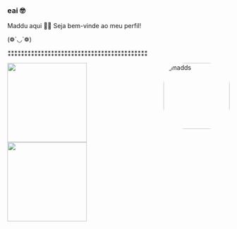 ### eai 🤓 
Maddu aqui 🐱‍💻
Seja bem-vinde ao meu perfil! 

(❁´◡`❁)

⁑⁑⁑⁑⁑⁑⁑⁑⁑⁑⁑⁑⁑⁑⁑⁑⁑⁑⁑⁑⁑⁑⁑⁑⁑⁑⁑⁑⁑⁑⁑⁑⁑⁑⁑⁑⁑⁑⁑⁑⁑⁑
<div>
 <img align="right" alt="madds" height="150em" style="border-radius:50px;" src="https://discord.com/channels/942822235809382531/942822236384010281/942822333134016543">
  <a href="https://github.com/maddsOwO">
  <img height="180em" src="https://github-readme-stats.vercel.app/api?username=maddsOwO&show_icons=true&theme=aura&include_all_commits=true&count_private=true"/>
  <img height="180em" src="https://github-readme-stats.vercel.app/api/top-langs/?username=maddsOwO&layout=compact&langs_count=7&theme=aura"/>
</div>
<div style="display: inline_block"><br>

 
</div>



